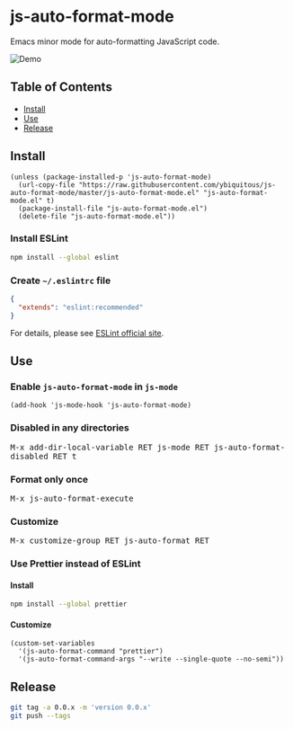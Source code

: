 # js-auto-format-mode

Emacs minor mode for auto-formatting JavaScript code.

![Demo](demo.gif)

## Table of Contents

- [Install](#install)
- [Use](#use)
- [Release](#release)

## Install

```elisp
(unless (package-installed-p 'js-auto-format-mode)
  (url-copy-file "https://raw.githubusercontent.com/ybiquitous/js-auto-format-mode/master/js-auto-format-mode.el" "js-auto-format-mode.el" t)
  (package-install-file "js-auto-format-mode.el")
  (delete-file "js-auto-format-mode.el"))
```

### Install ESLint

```sh
npm install --global eslint
```

### Create `~/.eslintrc` file

```json
{
  "extends": "eslint:recommended"
}
```

For details, please see [ESLint official site](http://eslint.org/).

## Use

### Enable `js-auto-format-mode` in `js-mode`

```elisp
(add-hook 'js-mode-hook 'js-auto-format-mode)
```

### Disabled in any directories

<kbd>M-x add-dir-local-variable RET js-mode RET js-auto-format-disabled RET t</kbd>

### Format only once

<kbd>M-x js-auto-format-execute</kbd>

### Customize

<kbd>M-x customize-group RET js-auto-format RET</kbd>

### Use Prettier instead of ESLint

#### Install

```sh
npm install --global prettier
```

#### Customize

```elisp
(custom-set-variables
  '(js-auto-format-command "prettier")
  '(js-auto-format-command-args "--write --single-quote --no-semi"))
```

## Release

```sh
git tag -a 0.0.x -m 'version 0.0.x'
git push --tags
```
